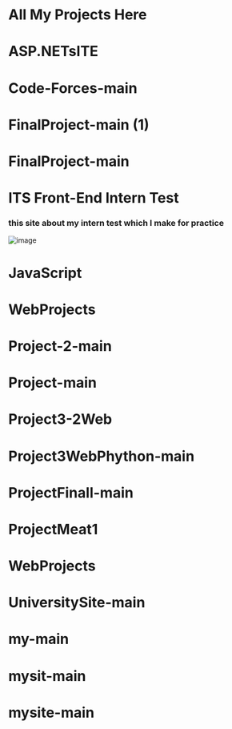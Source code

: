 # All My Projects Here

# ASP.NETsITE
# Code-Forces-main
# FinalProject-main (1)
# FinalProject-main
# ITS Front-End Intern Test
### this site about my intern test which I make for practice
![image](https://user-images.githubusercontent.com/90970075/203694257-99186d95-5233-40ff-a27c-4b2771eea8cf.png)

# JavaScript
# WebProjects
# Project-2-main
# Project-main
# Project3-2Web
# Project3WebPhython-main
# ProjectFinall-main
# ProjectMeat1
# WebProjects
# UniversitySite-main
# my-main
# mysit-main
#
# mysite-main
